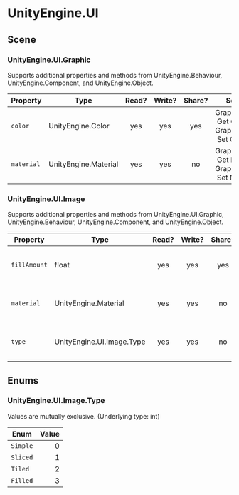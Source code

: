 ﻿# UnityEngine\.UI

## Scene

### UnityEngine\.UI\.Graphic



Supports additional properties and methods from UnityEngine\.Behaviour, UnityEngine\.Component, and UnityEngine\.Object.

| Property | Type | Read? | Write? | Share? | Script |
|----------|------|:-----:|:------:|:------:|--------|
|`color`|UnityEngine\.Color|yes|yes|yes|Graphic \| Get Color<br>Graphic \| Set Color
|`material`|UnityEngine\.Material|yes|yes|no|Graphic \| Get Material<br>Graphic \| Set Material

### UnityEngine\.UI\.Image



Supports additional properties and methods from UnityEngine\.UI\.Graphic, UnityEngine\.Behaviour, UnityEngine\.Component, and UnityEngine\.Object.

| Property | Type | Read? | Write? | Share? | Script |
|----------|------|:-----:|:------:|:------:|--------|
|`fillAmount`|float|yes|yes|yes|Image \| Get Fill Amount<br>Image \| Set Fill Amount
|`material`|UnityEngine\.Material|yes|yes|no|Image \| Get Material<br>Image \| Set Material
|`type`|UnityEngine\.UI\.Image\.Type|yes|yes|no|Image \| Get Type<br>Image \| Set Type

## Enums

### UnityEngine\.UI\.Image\.Type



Values are mutually exclusive\.
\(Underlying type: int)

| Enum | Value |
|------|------:|
|`Simple`|0
|`Sliced`|1
|`Tiled`|2
|`Filled`|3

